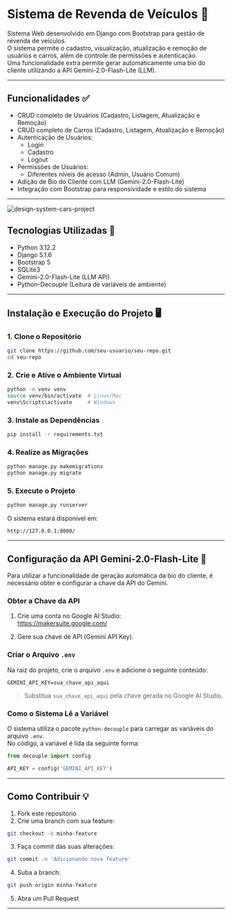 


# Sistema de Revenda de Veículos 🚗  

Sistema Web desenvolvido em Django com Bootstrap para gestão de revenda de veículos.  
O sistema permite o cadastro, visualização, atualização e remoção de usuários e carros, além de controle de permissões e autenticação.  
Uma funcionalidade extra permite gerar automaticamente uma bio do cliente utilizando a API Gemini-2.0-Flash-Lite (LLM).

---

## Funcionalidades ✅  

- CRUD completo de Usuários (Cadastro, Listagem, Atualização e Remoção)  
- CRUD completo de Carros (Cadastro, Listagem, Atualização e Remoção)  
- Autenticação de Usuários:  
  - Login  
  - Cadastro  
  - Logout  
- Permissões de Usuários:  
  - Diferentes níveis de acesso (Admin, Usuário Comum)  
- Adição de Bio do Cliente com LLM (Gemini-2.0-Flash-Lite)  
- Integração com Bootstrap para responsividade e estilo do sistema  

---
![design-system-cars-project](https://github.com/user-attachments/assets/f48af386-c80b-4791-9626-e3b4d90ba824)


## Tecnologias Utilizadas 🚀  

- Python 3.12.2  
- Django 5.1.6  
- Bootstrap 5  
- SQLite3  
- Gemini-2.0-Flash-Lite (LLM API)  
- Python-Decouple (Leitura de variáveis de ambiente)  

---

## Instalação e Execução do Projeto 🖥️  

### 1. Clone o Repositório  

```bash
git clone https://github.com/seu-usuario/seu-repo.git
cd seu-repo
```

### 2. Crie e Ative o Ambiente Virtual  

```bash
python -m venv venv
source venv/bin/activate  # Linux/Mac
venv\Scripts\activate     # Windows
```

### 3. Instale as Dependências  

```bash
pip install -r requirements.txt
```

### 4. Realize as Migrações  

```bash
python manage.py makemigrations
python manage.py migrate
```

### 5. Execute o Projeto  

```bash
python manage.py runserver
```

O sistema estará disponível em:  
```
http://127.0.0.1:8000/
```

---

## Configuração da API Gemini-2.0-Flash-Lite 🤖  

Para utilizar a funcionalidade de geração automática da bio do cliente, é necessário obter e configurar a chave da API do Gemini.

### Obter a Chave da API  

1. Crie uma conta no Google AI Studio:  
https://makersuite.google.com/

2. Gere sua chave de API (Gemini API Key).

### Criar o Arquivo `.env`  

Na raiz do projeto, crie o arquivo `.env` e adicione o seguinte conteúdo:  

```
GEMINI_API_KEY=sua_chave_api_aqui
```

> Substitua `sua_chave_api_aqui` pela chave gerada no Google AI Studio.

### Como o Sistema Lê a Variável  

O sistema utiliza o pacote `python-decouple` para carregar as variáveis do arquivo `.env`.  
No código, a variável é lida da seguinte forma:  

```python
from decouple import config

API_KEY = config('GEMINI_API_KEY')
```

---

## Como Contribuir 💡  

1. Fork este repositório  
2. Crie uma branch com sua feature:  
```bash
git checkout -b minha-feature
```

3. Faça commit das suas alterações:  
```bash
git commit -m 'Adicionando nova feature'
```

4. Suba a branch:  
```bash
git push origin minha-feature
```

5. Abra um Pull Request  

---

